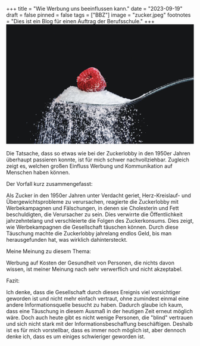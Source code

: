 +++
title = "Wie Werbung uns beeinflussen kann."
date = "2023-09-19"
draft = false
pinned = false
tags = ["BBZ"]
image = "zucker.jpeg"
footnotes = "Dies ist ein Blog für einen Auftrag der Berufsschule."
+++
![](zucker.jpeg)

Die Tatsache, dass so etwas wie bei der Zuckerlobby in den 1950er Jahren überhaupt passieren konnte, ist für mich schwer nachvollziehbar. Zugleich zeigt es, welchen großen Einfluss Werbung und Kommunikation auf Menschen haben können.



Der Vorfall kurz zusammengefasst:

Als Zucker in den 1950er Jahren unter Verdacht geriet, Herz-Kreislauf- und Übergewichtsprobleme zu verursachen, reagierte die Zuckerlobby mit Werbekampagnen und Fälschungen, in denen sie Cholesterin und Fett beschuldigten, die Verursacher zu sein. Dies verwirrte die Öffentlichkeit jahrzehntelang und verschleierte die Folgen des Zuckerkonsums. Dies zeigt, wie Werbekampagnen die Gesellschaft täuschen können. Durch diese Täuschung machte die Zuckerlobby jahrelang endlos Geld, bis man herausgefunden hat, was wirklich dahintersteckt.



Meine Meinung zu diesem Thema:

Werbung auf Kosten der Gesundheit von Personen, die nichts davon wissen, ist meiner Meinung nach sehr verwerflich und nicht akzeptabel.



Fazit:

Ich denke, dass die Gesellschaft durch dieses Ereignis viel vorsichtiger geworden ist und nicht mehr einfach vertraut, ohne zumindest einmal eine andere Informationsquelle besucht zu haben. Dadurch glaube ich kaum, dass eine Täuschung in diesem Ausmaß in der heutigen Zeit erneut möglich wäre. Doch auch heute gibt es nicht wenige Personen, die "blind" vertrauen und sich nicht stark mit der Informationsbeschaffung beschäftigen. Deshalb ist es für mich vorstellbar, dass es immer noch möglich ist, aber dennoch denke ich, dass es um einiges schwieriger geworden ist.